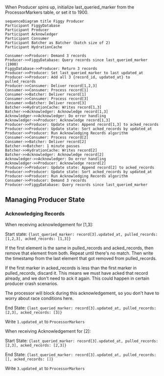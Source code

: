 When Producer spins up, initialize last_queried_marker from the ProcessorMarkers table, or set it to 1900.

```mermaid
sequenceDiagram title Figgy Producer
Participant FiggyDatabase
Participant Producer
Participant Acknowledger
Participant Consumer
Participant Batcher as Batcher (batch size of 2)
Participant HydrationCache

Consumer->>Producer: Demand 3 records
Producer->>FiggyDatabase: Query records since last_queried_marker (1900)
FiggyDatabase->>Producer: Return 3 records
Producer->>Producer: Set last_queried_marker to last updated_at
Producer->>Producer: Add all 3 {record_id, updated_at} to pulled_records
Producer->>Consumer: Deliver record[1,2,3]
Consumer->>Consumer: Process record[1]
Consumer->>Batcher: Deliver record[1]
Consumer->>Consumer: Process record[3]
Consumer->>Batcher: Deliver record[3]
Batcher->>HydrationCache: Writes record[1,3]
Batcher->>Acknowledger: Acknowledge record[1,3]
Acknowledger->>Acknowledger: Do error handling
Acknowledger->>Producer: Acknowledge record[1,3]
Producer->>Producer: Update state: Append record[1,3] to acked_records
Producer->>Producer: Update state: Sort acked_records by updated_at
Producer->>Producer: Run Acknowledging Records algorithm
Consumer->>Consumer: Process record[2]
Consumer->>Batcher: Deliver record[2]
Batcher->>Batcher: 1 minute passes
Batcher->>HydrationCache: Writes record[2]
Batcher->>Acknowledger: Acknowledge record[2]
Acknowledger->>Acknowledger: Do error handling
Acknowledger->>Producer: Acknowledge record[2]
Producer->>Producer: Update state: Append record[2] to acked_records
Producer->>Producer: Update state: Sort acked_records by updated_at
Producer->>Producer: Run Acknowledging Records algorithm
Consumer->>Producer: Demand 3 records
Producer->>FiggyDatabase: Query records since last_queried_marker
```

## Managing Producer State

### Acknowledging Records

When receiving acknowledgement for [1,3]:

Start state: `{last_queried_marker: record[3].updated_at, pulled_records: [1,2,3], acked_records: [1,3]}`

If the first element is the same in pulled_records and acked_records, then remove that element from both. Repeat until there's no match. Then write the timestamp from the last element that got removed from pulled_records.

If the first marker in acked_records is less than the first marker in pulled_records, discard it. This means we must have acked that record already, and we don't need to ack it again. This could happen in certain producer crash scenarios.

The processor will block during this acknowledgement, so you don't have to worry about race conditions here.

End State: `{last_queried_marker: record[3].updated_at, pulled_records: [2,3], acked_records: [3]}`

Write `1.updated_at` to `ProcessorMarkers`

When receiving Acknowledgement for [2]:

Start State: `{last_queried_marker: record[3].updated_at, pulled_records: [2,3], acked_records: [2,3]}`

End State: `{last_queried_marker: record[3].updated_at, pulled_records: [], acked_records: []}`

Write `3.updated_at` to `ProcessorMarkers`

